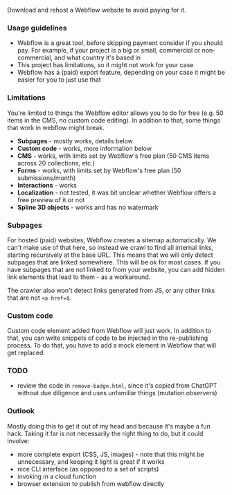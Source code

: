Download and rehost a Webflow website to avoid paying for it.

### Usage guidelines
- Webflow is a great tool, before skipping payment consider if you should pay. For example, if your project is a big or small, commercial or non-commercial, and what country it's based in
- This project has limitations, so it might not work for your case
- Webflow has a (paid) export feature, depending on your case it might be easier for you to just use that

### Limitations

You're limited to things the Webflow editor allows you to do for free (e.g. 50 items in the CMS, no custom code editing). In addition to that, some things that work in webflow might break.

- **Subpages** - mostly works, details below
- **Custom code** - works, more information below
- **CMS** - works, with limits set by Webflow's free plan (50 CMS items across 20 collections, etc.)
- **Forms** - works, with limits set by Webflow's free plan (50 submissions/month)
- **Interactions** - works
- **Localization** - not tested, it was bit unclear whether Webflow offers a free preview of it or not
- **Spline 3D objects** - works and has no watermark


### Subpages
For hosted (paid) websites, Webflow creates a sitemap automatically. We can't make use of that here, so instead we crawl to find all internal links, starting recursively at the base URL. This means that we will only detect subpages that are linked somewhere. This will be ok for most cases. If you have subpages that are not linked to from your website, you can add hidden link elements that lead to them - as a workaround. 

The crawler also won't detect links generated from JS, or any other links that are not `<a href=`s.

### Custom code
Custom code element added from Webflow will just work. In addition to that, you can write snippets of code to be injected in the re-publishing process. To do that, you have to add a mock element in Webflow that will get replaced.

### TODO
- review the code in `remove-badge.html`, since it's copied from ChatGPT without due diligence and uses unfamiliar things (mutation observers)

### Outlook
Mostly doing this to get it out of my head and because it's maybe a fun hack. Taking it far is not necessarily the right thing to do, but it could involve:
- more complete export (CSS, JS, images) - note that this might be unnecessary, and keeping it light is great if it works
- nice CLI interface (as opposed to a set of scripts)
- invoking in a cloud function
- browser extension to publish from webflow directly